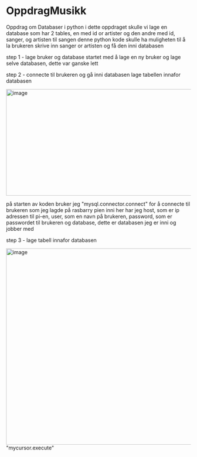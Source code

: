 # OppdragMusikk
Oppdrag om Databaser i python
i dette oppdraget skulle vi lage en database som har 2 tables, en med id or artister og den andre med id, sanger, og artisten til sangen
denne python kode skulle ha muligheten til å la brukeren skrive inn sanger or artisten og få den inni databasen

step 1 - lage bruker og database
startet med å lage en ny bruker og lage selve databasen, dette var ganske lett

step 2 - connecte til brukeren og gå inni databasen
lage tabellen innafor databasen

<img width="552" height="291" alt="image" src="https://github.com/user-attachments/assets/e813d4e8-cdcc-4939-846d-70c5a70ee2ba" />

på starten av koden bruker jeg "mysql.connector.connect" for å connecte til brukeren som jeg lagde på rasbarry pien
inni her har jeg host, som er ip adressen til pi-en, user, som en navn på brukeren, password, som er passwordet til brukeren og database, dette er databasen jeg er inni og jobber med

step 3 - lage tabell innafor databasen

<img width="700" height="536" alt="image" src="https://github.com/user-attachments/assets/f1ccdf1b-d047-4e5d-ae42-27924ae8da7a" />
"mycursor.execute"
